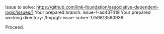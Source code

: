 Issue to solve: https://github.com/link-foundation/associative-dependent-logic/issues/1
Your prepared branch: issue-1-ad437419
Your prepared working directory: /tmp/gh-issue-solver-1759813590939

Proceed.